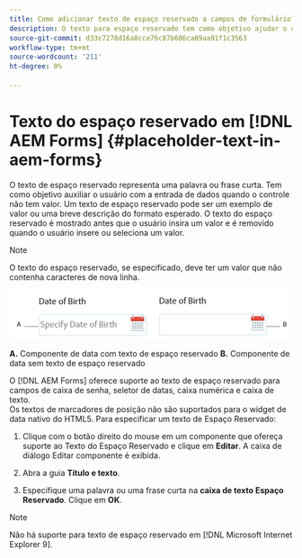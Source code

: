 ```yaml
---
title: Como adicionar texto de espaço reservado a campos de formulário?
description: O texto para espaço reservado tem como objetivo ajudar o usuário com a entrada de dados quando o controle não tem valor. Pode ser um exemplo de valor ou uma breve descrição do formato esperado.
source-git-commit: d33c7278d16a8cce76c87b606ca09aa91f1c3563
workflow-type: tm+mt
source-wordcount: '211'
ht-degree: 0%

---
```



# Texto do espaço reservado em [!DNL AEM Forms] {#placeholder-text-in-aem-forms}

O texto de espaço reservado representa uma palavra ou frase curta. Tem como objetivo auxiliar o usuário com a entrada de dados quando o controle não tem valor. Um texto de espaço reservado pode ser um exemplo de valor ou uma breve descrição do formato esperado. O texto do espaço reservado é mostrado antes que o usuário insira um valor e é removido quando o usuário insere ou seleciona um valor.

>[!NOTE]
>
>O texto do espaço reservado, se especificado, deve ter um valor que não contenha caracteres de nova linha.

![Componente de data com e sem texto de espaço reservado](assets/dat-picker-place-holder-text.png)

**A.** Componente de data com texto de espaço reservado **B.** Componente de data sem texto de espaço reservado

O [!DNL AEM Forms] oferece suporte ao texto de espaço reservado para campos de caixa de senha, seletor de datas, caixa numérica e caixa de texto.\
Os textos de marcadores de posição não são suportados para o widget de data nativo do HTML5. Para especificar um texto de Espaço Reservado:

1. Clique com o botão direito do mouse em um componente que ofereça suporte ao Texto do Espaço Reservado e clique em **Editar**. A caixa de diálogo Editar componente é exibida.

1. Abra a guia **Título e texto**.
1. Especifique uma palavra ou uma frase curta na **caixa de texto Espaço Reservado**. Clique em **OK**.

>[!NOTE]
>
>Não há suporte para texto de espaço reservado em [!DNL Microsoft Internet Explorer 9].

